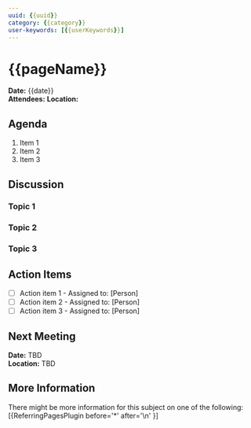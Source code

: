```yaml
---
uuid: {{uuid}}
category: {{category}}
user-keywords: [{{userKeywords}}]
---
```

# {{pageName}}

**Date:** {{date}}  
**Attendees:** 
**Location:** 

## Agenda

1. Item 1
2. Item 2
3. Item 3

## Discussion

### Topic 1

### Topic 2

### Topic 3

## Action Items

- [ ] Action item 1 - Assigned to: [Person]
- [ ] Action item 2 - Assigned to: [Person]
- [ ] Action item 3 - Assigned to: [Person]

## Next Meeting

**Date:** TBD  
**Location:** TBD

## More Information

There might be more information for this subject on one of the following:
[{ReferringPagesPlugin before='*' after='\n' }]
